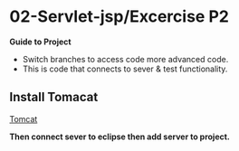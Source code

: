 # 02-Servlet-jsp/Excercise P2

**Guide to Project**

   - Switch branches to access code more advanced code.
   - This is code that connects to sever & test functionality.
 
## Install Tomacat 

 [Tomcat](https://tomcat.apache.org/download-70.cgi)
 
 
 
 **Then connect sever to eclipse then add server to project.**
 



